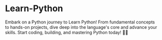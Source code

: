 # Learn-Python
Embark on a Python journey to Learn Python! From fundamental concepts to hands-on projects, dive deep into the language's core and advance your skills. Start coding, building, and mastering Python today! 🐍✨
